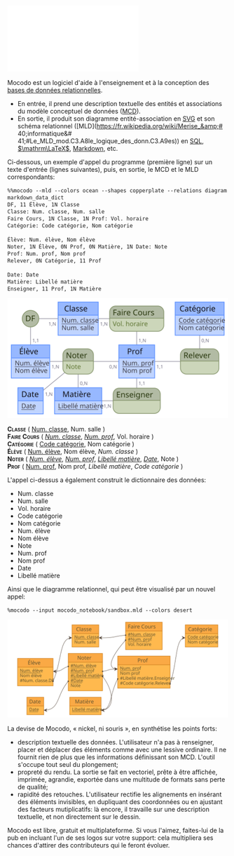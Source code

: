 
![](banner.pdf)

Mocodo est un logiciel d'aide à l'enseignement et à la conception des [bases de données relationnelles](https://fr.wikipedia.org/wiki/Base_de_données_relationnelle).

- En entrée, il prend une description textuelle des entités et associations du modèle conceptuel de données ([MCD](https://fr.wikipedia.org/wiki/Modèle_entité-association)).
- En sortie, il produit son diagramme entité-association en [SVG](https://fr.wikipedia.org/wiki/Scalable_Vector_Graphics) et son schéma relationnel ([MLD](https://fr.wikipedia.org/wiki/Merise_&amp;# 40;informatique&amp;# 41;#Le_MLD_mod.C3.A8le_logique_des_donn.C3.A9es)) en [SQL](https://fr.wikipedia.org/wiki/Structured_Query_Language), [$\mathrm\LaTeX$](https://fr.wikipedia.org/wiki/LaTeX), [Markdown](https://fr.wikipedia.org/wiki/Markdown), etc.

Ci-dessous, un exemple d'appel du programme (première ligne) sur un texte d'entrée (lignes suivantes), puis, en sortie, le MCD et le MLD correspondants:


    %%mocodo --mld --colors ocean --shapes copperplate --relations diagram markdown_data_dict
    DF, 11 Élève, 1N Classe
    Classe: Num. classe, Num. salle
    Faire Cours, 1N Classe, 1N Prof: Vol. horaire
    Catégorie: Code catégorie, Nom catégorie
    
    Élève: Num. élève, Nom élève
    Noter, 1N Élève, 0N Prof, 0N Matière, 1N Date: Note
    Prof: Num. prof, Nom prof
    Relever, 0N Catégorie, 11 Prof
    
    Date: Date
    Matière: Libellé matière
    Enseigner, 11 Prof, 1N Matière


![svg](output_2_0.svg)



<html>
<head>
<meta charset='utf-8'>
<style>
  #mld .relation { font-variant: small-caps; font-weight: bold }
  #mld .primary { text-decoration: underline }
  #mld .foreign { font-style: oblique }
  #mld .normal { }
</style>
</head>
<body>
<div id='mld'>
<div>
  <span class='relation'>Classe</span> (
    <span class='primary'>Num. classe</span>,
    <span class='normal'>Num. salle</span>
  )
</div>
<div>
  <span class='relation'>Faire Cours</span> (
    <span class='foreign primary'>Num. classe</span>,
    <span class='foreign primary'>Num. prof</span>,
    <span class='normal'>Vol. horaire</span>
  )
</div>
<div>
  <span class='relation'>Catégorie</span> (
    <span class='primary'>Code catégorie</span>,
    <span class='normal'>Nom catégorie</span>
  )
</div>
<div>
  <span class='relation'>Élève</span> (
    <span class='primary'>Num. élève</span>,
    <span class='normal'>Nom élève</span>,
    <span class='foreign'>Num. classe</span>
  )
</div>
<div>
  <span class='relation'>Noter</span> (
    <span class='foreign primary'>Num. élève</span>,
    <span class='foreign primary'>Num. prof</span>,
    <span class='foreign primary'>Libellé matière</span>,
    <span class='foreign primary'>Date</span>,
    <span class='normal'>Note</span>
  )
</div>
<div>
  <span class='relation'>Prof</span> (
    <span class='primary'>Num. prof</span>,
    <span class='normal'>Nom prof</span>,
    <span class='foreign'>Libellé matière</span>,
    <span class='foreign'>Code catégorie</span>
  )
</div>
<!--
<div>
  <span class='relation'>Date</span> (
    <span class='primary'>Date</span>
  )
</div>
-->
<!--
<div>
  <span class='relation'>Matière</span> (
    <span class='primary'>Libellé matière</span>
  )
</div>
-->
</div>
</body>
</html>


L'appel ci-dessus a également construit le dictionnaire des données:

- Num. classe
- Num. salle
- Vol. horaire
- Code catégorie
- Nom catégorie
- Num. élève
- Nom élève
- Note
- Num. prof
- Nom prof
- Date
- Libellé matière

Ainsi que le diagramme relationnel, qui peut être visualisé par un nouvel appel:


    %mocodo --input mocodo_notebook/sandbox.mld --colors desert


![svg](output_6_0.svg)


La devise de Mocodo, « nickel, ni souris », en synthétise les points forts:

- description textuelle des données. L'utilisateur n'a pas à renseigner, placer et déplacer des éléments comme avec une lessive ordinaire. Il ne fournit rien de plus que les informations définissant son MCD. L'outil s'occupe tout seul du plongement;
- propreté du rendu. La sortie se fait en vectoriel, prête à être affichée, imprimée, agrandie, exportée dans une multitude de formats sans perte de qualité;
- rapidité des retouches. L'utilisateur rectifie les alignements en insérant des éléments invisibles, en dupliquant des coordonnées ou en ajustant des facteurs mutiplicatifs: là encore, il travaille sur une description textuelle, et non directement sur le dessin.

Mocodo est libre, gratuit et multiplateforme. Si vous l'aimez, faites-lui de la pub en incluant l'un de ses logos sur votre support: cela multipliera ses chances d'attirer des contributeurs qui le feront évoluer.
